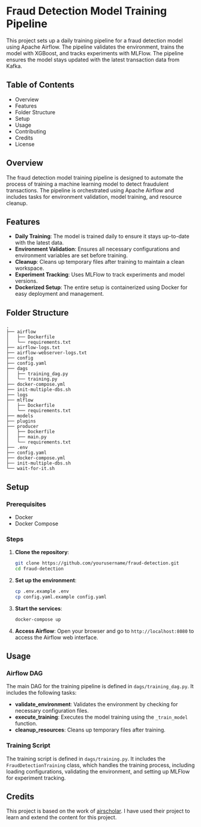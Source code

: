 # Fraud Detection Model Training Pipeline

This project sets up a daily training pipeline for a fraud detection model using Apache Airflow. The pipeline validates the environment, trains the model with XGBoost, and tracks experiments with MLFlow. The pipeline ensures the model stays updated with the latest transaction data from Kafka.

## Table of Contents

- Overview
- Features
- Folder Structure
- Setup
- Usage
- Contributing
- Credits
- License

## Overview

The fraud detection model training pipeline is designed to automate the process of training a machine learning model to detect fraudulent transactions. The pipeline is orchestrated using Apache Airflow and includes tasks for environment validation, model training, and resource cleanup.

## Features

- **Daily Training**: The model is trained daily to ensure it stays up-to-date with the latest data.
- **Environment Validation**: Ensures all necessary configurations and environment variables are set before training.
- **Cleanup**: Cleans up temporary files after training to maintain a clean workspace.
- **Experiment Tracking**: Uses MLFlow to track experiments and model versions.
- **Dockerized Setup**: The entire setup is containerized using Docker for easy deployment and management.

## Folder Structure

```
.
├── airflow
│   ├── Dockerfile
│   └── requirements.txt
├── airflow-logs.txt
├── airflow-webserver-logs.txt
├── config
├── config.yaml
├── dags
│   ├── training_dag.py
│   └── training.py
├── docker-compose.yml
├── init-multiple-dbs.sh
├── logs
├── mlflow
│   ├── Dockerfile
│   └── requirements.txt
├── models
├── plugins
├── producer
│   ├── Dockerfile
│   ├── main.py
│   └── requirements.txt
├── .env
├── config.yaml
├── docker-compose.yml
├── init-multiple-dbs.sh
└── wait-for-it.sh
```

## Setup

### Prerequisites

- Docker
- Docker Compose

### Steps

1. **Clone the repository**:
    ```sh
    git clone https://github.com/yourusername/fraud-detection.git
    cd fraud-detection
    ```

2. **Set up the environment**:
    ```sh
    cp .env.example .env
    cp config.yaml.example config.yaml
    ```

3. **Start the services**:
    ```sh
    docker-compose up
    ```

4. **Access Airflow**:
    Open your browser and go to `http://localhost:8080` to access the Airflow web interface.

## Usage

### Airflow DAG

The main DAG for the training pipeline is defined in `dags/training_dag.py`. It includes the following tasks:

- **validate_environment**: Validates the environment by checking for necessary configuration files.
- **execute_training**: Executes the model training using the `_train_model` function.
- **cleanup_resources**: Cleans up temporary files after training.

### Training Script

The training script is defined in `dags/training.py`. It includes the `FraudDetectionTraining` class, which handles the training process, including loading configurations, validating the environment, and setting up MLFlow for experiment tracking.

## Credits

This project is based on the work of [airscholar](https://github.com/airscholar/). I have used their project to learn and extend the content for this project.
